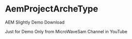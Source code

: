 # AemProjectArcheType
AEM Slightly Demo Download

Just for Demo Only from MicroWaveSam Channel in YouTube
